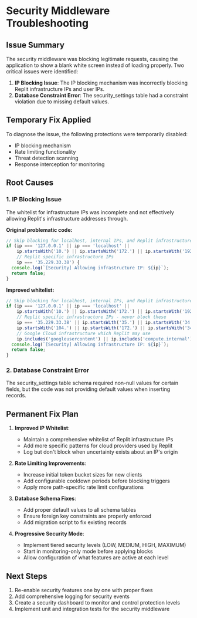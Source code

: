 # Security Middleware Troubleshooting

## Issue Summary
The security middleware was blocking legitimate requests, causing the application to show a blank white screen instead of loading properly. Two critical issues were identified:

1. **IP Blocking Issue**: The IP blocking mechanism was incorrectly blocking Replit infrastructure IPs and user IPs.
2. **Database Constraint Error**: The security_settings table had a constraint violation due to missing default values.

## Temporary Fix Applied
To diagnose the issue, the following protections were temporarily disabled:

- IP blocking mechanism
- Rate limiting functionality
- Threat detection scanning
- Response interception for monitoring

## Root Causes

### 1. IP Blocking Issue
The whitelist for infrastructure IPs was incomplete and not effectively allowing Replit's infrastructure addresses through.

**Original problematic code:**
```typescript
// Skip blocking for localhost, internal IPs, and Replit infrastructure
if (ip === '127.0.0.1' || ip === 'localhost' || 
    ip.startsWith('10.') || ip.startsWith('172.') || ip.startsWith('192.168.') ||
    // Replit specific infrastructure IPs
    ip === '35.229.33.38') {
  console.log(`[Security] Allowing infrastructure IP: ${ip}`);
  return false;
}
```

**Improved whitelist:**
```typescript
// Skip blocking for localhost, internal IPs, and Replit infrastructure
if (ip === '127.0.0.1' || ip === 'localhost' || 
    ip.startsWith('10.') || ip.startsWith('172.') || ip.startsWith('192.168.') ||
    // Replit specific infrastructure IPs - never block these
    ip === '35.229.33.38' || ip.startsWith('35.') || ip.startsWith('34.') || 
    ip.startsWith('104.') || ip.startsWith('172.') || ip.startsWith('34.') ||
    // Google Cloud infrastructure which Replit may use
    ip.includes('googleusercontent') || ip.includes('compute.internal')) {
  console.log(`[Security] Allowing infrastructure IP: ${ip}`);
  return false;
}
```

### 2. Database Constraint Error
The security_settings table schema required non-null values for certain fields, but the code was not providing default values when inserting records.

## Permanent Fix Plan

1. **Improved IP Whitelist**:
   - Maintain a comprehensive whitelist of Replit infrastructure IPs
   - Add more specific patterns for cloud providers used by Replit
   - Log but don't block when uncertainty exists about an IP's origin

2. **Rate Limiting Improvements**:
   - Increase initial token bucket sizes for new clients
   - Add configurable cooldown periods before blocking triggers
   - Apply more path-specific rate limit configurations

3. **Database Schema Fixes**:
   - Add proper default values to all schema tables
   - Ensure foreign key constraints are properly enforced
   - Add migration script to fix existing records

4. **Progressive Security Mode**:
   - Implement tiered security levels (LOW, MEDIUM, HIGH, MAXIMUM)
   - Start in monitoring-only mode before applying blocks
   - Allow configuration of what features are active at each level

## Next Steps
1. Re-enable security features one by one with proper fixes
2. Add comprehensive logging for security events
3. Create a security dashboard to monitor and control protection levels
4. Implement unit and integration tests for the security middleware